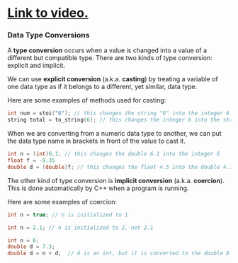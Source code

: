 # [Link to video.](https://www.youtube.com/watch?v=yK1uzGJ8Ey4&list=PLVD25niNi0BkgQHyEFkuuBp_IQ4q67jIC)

### Data Type Conversions

A **type conversion** occurs when a value is changed into a value of a different but compatible type. There are two kinds of type conversion: explicit and implicit.

We can use **explicit conversion** (a.k.a. **casting**) by treating a variable of one data type as if it belongs to a different, yet similar, data type. 

Here are some examples of methods used for casting:

```cpp
int num = stoi("6"); // this changes the string "6" into the integer 6
string total = to_string(6); // this changes the integer 6 into the string "6"
```

When we are converting from a numeric data type to another, we can put the data type name in brackets in front of the value to cast it.

```cpp
int n = (int)6.1; // this changes the double 6.1 into the integer 6
float f = -9.35
double d = (double)f; // this changes the flaot 4.5 into the double 4.7
```

The other kind of type conversion is **implicit conversion** (a.k.a. **coercion**). This is done automatically by C++ when a program is running.

Here are some examples of coercion:

```cpp
int n = true; // n is initialized to 1
```

```cpp
int n = 2.1; // n is initialized to 2, not 2.1 
```

```cpp
int n = 6;
double d = 7.3;
double d = n + d;  // 6 is an int, but it is converted to the double 6 before it gets added to 7.3
```
